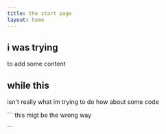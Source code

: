 ```yaml
---
title: the start page
layout: home
---
```





## i was trying 
to add some content

## while this
isn't really what im trying to do
how about some code

´´´
this migt be the wrong way

´´´